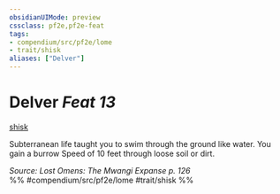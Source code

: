 ```yaml
---
obsidianUIMode: preview
cssclass: pf2e,pf2e-feat
tags:
- compendium/src/pf2e/lome
- trait/shisk
aliases: ["Delver"]
---
```

# Delver  *Feat 13*  
[shisk](../../rules/traits/shisk-lome.md)  


Subterranean life taught you to swim through the ground like water. You gain a burrow Speed of 10 feet through loose soil or dirt.

*Source: Lost Omens: The Mwangi Expanse p. 126*  
%% #compendium/src/pf2e/lome #trait/shisk %%
